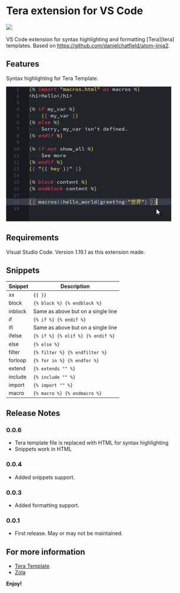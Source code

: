 # Tera extension for VS Code

[![](https://vsmarketplacebadge.apphb.com/version/karunamurti.tera.svg)](https://marketplace.visualstudio.com/items?itemName=karunamurti.tera)

VS Code extension for syntax highlighting and formatting [Tera][tera] templates. Based on https://github.com/danielchatfield/atom-jinja2.

## Features

Syntax highlighting for Tera Template.

![Screnshot](images/screenshot.png)

## Requirements

Visual Studio Code. Version 1.19.1 as this extension made.

## Snippets

| Snippet | Description                        |
| ------- | ---------------------------------- |
| xx      | `{{ }}`                            |
| block   | `{% block %} {% endblock %}`       |
| inblock | Same as above but on a single line |
| if      | `{% if %} {% endif %}`             |
| ifi     | Same as above but on a single line |
| ifelse  | `{% if %} {% elif %} {% endif %}`  |
| else    | `{% else %}`                       |
| filter  | `{% filter %} {% endfilter %}`     |
| forloop | `{% for in %} {% endfor %}`        |
| extend  | `{% extends "" %}`                 |
| include | `{% include "" %}`                 |
| import  | `{% import "" %}`                  |
| macro   | `{% macro %} {% endmacro %}`       |

## Release Notes

### 0.0.6

- Tera template file is replaced with HTML for syntax highlighting
- Snippets work in HTML

### 0.0.4

- Added snippets support.

### 0.0.3

- Added formatting support.

### 0.0.1

- First release. May or may not be maintained.

## For more information

- [Tera Template](https://tera.netlify.com/)
- [Zola](https://github.com/getzola/zola)

**Enjoy!**
